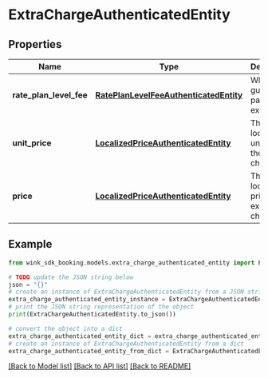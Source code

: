# ExtraChargeAuthenticatedEntity


## Properties

Name | Type | Description | Notes
------------ | ------------- | ------------- | -------------
**rate_plan_level_fee** | [**RatePlanLevelFeeAuthenticatedEntity**](RatePlanLevelFeeAuthenticatedEntity.md) | What the guest is paying extra for | [optional] 
**unit_price** | [**LocalizedPriceAuthenticatedEntity**](LocalizedPriceAuthenticatedEntity.md) | The localized unit price of the extra charge | [optional] 
**price** | [**LocalizedPriceAuthenticatedEntity**](LocalizedPriceAuthenticatedEntity.md) | The localized price of the extra charge | [optional] 

## Example

```python
from wink_sdk_booking.models.extra_charge_authenticated_entity import ExtraChargeAuthenticatedEntity

# TODO update the JSON string below
json = "{}"
# create an instance of ExtraChargeAuthenticatedEntity from a JSON string
extra_charge_authenticated_entity_instance = ExtraChargeAuthenticatedEntity.from_json(json)
# print the JSON string representation of the object
print(ExtraChargeAuthenticatedEntity.to_json())

# convert the object into a dict
extra_charge_authenticated_entity_dict = extra_charge_authenticated_entity_instance.to_dict()
# create an instance of ExtraChargeAuthenticatedEntity from a dict
extra_charge_authenticated_entity_from_dict = ExtraChargeAuthenticatedEntity.from_dict(extra_charge_authenticated_entity_dict)
```
[[Back to Model list]](../README.md#documentation-for-models) [[Back to API list]](../README.md#documentation-for-api-endpoints) [[Back to README]](../README.md)


